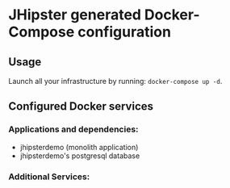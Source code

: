 # JHipster generated Docker-Compose configuration

## Usage

Launch all your infrastructure by running: `docker-compose up -d`.

## Configured Docker services

### Applications and dependencies:

- jhipsterdemo (monolith application)
- jhipsterdemo's postgresql database

### Additional Services:
